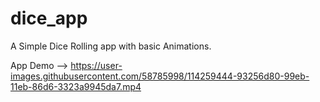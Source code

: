 # dice_app

A Simple Dice Rolling app with basic Animations.

App Demo -->
https://user-images.githubusercontent.com/58785998/114259444-93256d80-99eb-11eb-86d6-3323a9945da7.mp4

